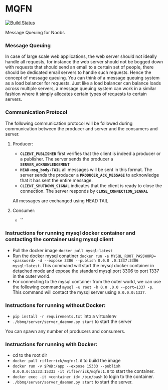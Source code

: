 # MQFN

[![Build Status](https://travis-ci.org/MQFN/MQFN.svg?branch=master)](https://travis-ci.org/MQFN/MQFN)

Message Queuing for Noobs

### Message Queuing

In case of large scale web applications, the web server should not ideally handle all requests, for instance the web server should not be bogged down with requests that should send an email to a certain set of people, there should be dedicated email servers to handle such requests. Hence the concept of message queuing. You can think of a message queuing system as a load balancer for requests. Just like a load balancer can balance loads across multiple servers, a message queuing system can work in a similar fashion where it simply allocates certain types of requests to certain servers. 

### Communication Protocol

The following communication protocol will be followed during communication between the producer and server and the consumers and server.

1. Producer: 
    - **`CLIENT_PUBLISHER`** first verifies that the client is indeed a producer or a
     publisher. The server sends the producer a **`SERVER_ACKNOWLEDGEMENT`**
    - **`HEAD-msg_body-TAIL`** all messages will be sent in this format. The server sends the
     producer a **`PRODUCER_ACK_MESSAGE`** to acknowledge that it has sent the entire message.
    - **`CLIENT_SHUTDOWN_SIGNAL`** indicates that the client is ready to close the 
    connection. The server responds by **`CLOSE_CONNECTION_SIGNAL`**
    
    All messages are exchanged using HEAD <msg> TAIL 
    
2. Consumer:
    - **``** 
    
### Instructions for running mysql docker container and contacting the container using mysql client
- Pull the docker image `docker pull mysql:latest`
- Run the docker mysql conatiner `docker run -e MYSQL_ROOT_PASSWORD=<password> -d --expose 3306 --publish 0.0.0
.0:1337:3306 mysql:latest`. This command will start the mysql docker container in detached mode and expose the 
standard mysql port 3306 to port 1337 in the outer world.
- For connecting to the mysql container from the outer world, we can use the following command `mysql -u root -h 0.0
.0.0 --port=1337 -p`. This command will contact the mysql server using `0.0.0.0:1337`. 

### Instructions for running without Docker:
- `pip install -r requirements.txt` into a virtualenv
- `./bbmq/server/server_daemon.py start` to start the server

You can spawn any number of producers and consumers.

### Instructions for running with Docker:
- cd to the root dir
- `docker pull riflerrick/mqfn:1.0` to build the image
- `docker run -v $PWD:/app --expose 15333 --publish 0.0.0.0:15333:15333 -it riflerrick/mqfn:1.0` to
 start the container. 
- `docker exec -it <container id> /bin/bash` to login to the container.
- `./bbmq/server/server_daemon.py start` to start the server.